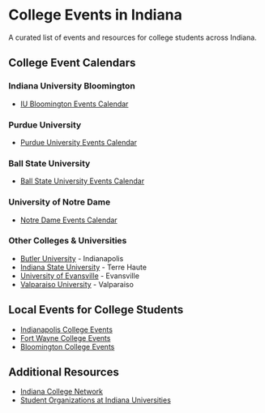 # College Events in Indiana

A curated list of events and resources for college students across Indiana.

## College Event Calendars

### Indiana University Bloomington
* [IU Bloomington Events Calendar](https://events.iu.edu/)

### Purdue University
* [Purdue University Events Calendar](https://www.purdue.edu/calendar/)

### Ball State University
* [Ball State University Events Calendar](https://www.bsu.edu/calendar)

### University of Notre Dame
* [Notre Dame Events Calendar](https://events.nd.edu/)

### Other Colleges & Universities
* [Butler University](https://www.butler.edu/events) - Indianapolis
* [Indiana State University](https://www.indstate.edu/events) - Terre Haute
* [University of Evansville](https://www.evansville.edu/calendar/) - Evansville
* [Valparaiso University](https://www.valpo.edu/calendar/) - Valparaiso

## Local Events for College Students

* [Indianapolis College Events](https://www.visitindy.com/indianapolis-events)
* [Fort Wayne College Events](https://visitfortwayne.com/events/)
* [Bloomington College Events](https://www.visitbloomington.com/events/)

## Additional Resources

* [Indiana College Network](https://www.icn.org/)
* [Student Organizations at Indiana Universities](https://www.indiana.edu/student-organizations/)
